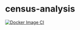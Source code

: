 # census-analysis
[![Docker Image CI](https://github.com/chinkitp/census-analysis/actions/workflows/docker-image.yml/badge.svg?branch=main)](https://github.com/chinkitp/census-analysis/actions/workflows/docker-image.yml)

